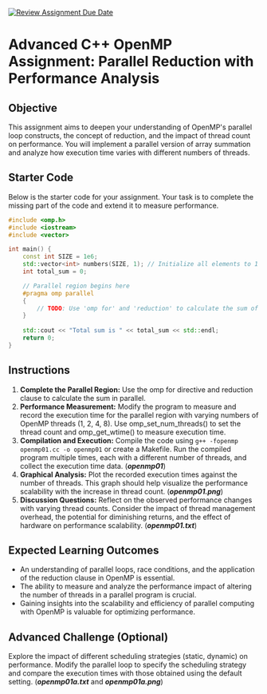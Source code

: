 [![Review Assignment Due Date](https://classroom.github.com/assets/deadline-readme-button-24ddc0f5d75046c5622901739e7c5dd533143b0c8e959d652212380cedb1ea36.svg)](https://classroom.github.com/a/SwVRsUJi)
# Advanced C++ OpenMP Assignment: Parallel Reduction with Performance Analysis

## Objective

This assignment aims to deepen your understanding of OpenMP's parallel loop constructs, the concept of reduction, and the impact of thread count on performance. You will implement a parallel version of array summation and analyze how execution time varies with different numbers of threads.

## Starter Code

Below is the starter code for your assignment. Your task is to complete the missing part of the code and extend it to measure performance.

```c++
#include <omp.h>
#include <iostream>
#include <vector>

int main() {
    const int SIZE = 1e6;
    std::vector<int> numbers(SIZE, 1); // Initialize all elements to 1
    int total_sum = 0;

    // Parallel region begins here
    #pragma omp parallel 
    {
        // TODO: Use 'omp for' and 'reduction' to calculate the sum of the array
    }
    
    std::cout << "Total sum is " << total_sum << std::endl;
    return 0;
}
```

## Instructions

1. **Complete the Parallel Region:** Use the omp for directive and reduction clause to calculate the sum in parallel.
2. **Performance Measurement:** Modify the program to measure and record the execution time for the parallel region with varying numbers of OpenMP threads (1, 2, 4, 8). Use omp_set_num_threads() to set the thread count and omp_get_wtime() to measure execution time.
3. **Compilation and Execution:** Compile the code using `g++ -fopenmp openmp01.cc -o openmp01` or create a Makefile. Run the compiled program multiple times, each with a different number of threads, and collect the execution time data. (**_openmp01_**)
4. **Graphical Analysis:** Plot the recorded execution times against the number of threads. This graph should help visualize the performance scalability with the increase in thread count. (**_openmp01.png_**)
5. **Discussion Questions:** Reflect on the observed performance changes with varying thread counts. Consider the impact of thread management overhead, the potential for diminishing returns, and the effect of hardware on performance scalability. (**_openmp01.txt_**)

## Expected Learning Outcomes

- An understanding of parallel loops, race conditions, and the application of the reduction clause in OpenMP is essential.
- The ability to measure and analyze the performance impact of altering the number of threads in a parallel program is crucial.
- Gaining insights into the scalability and efficiency of parallel computing with OpenMP is valuable for optimizing performance.

## Advanced Challenge (Optional)

Explore the impact of different scheduling strategies (static, dynamic) on performance. Modify the parallel loop to specify the scheduling strategy and compare the execution times with those obtained using the default setting. (**_openmp01a.txt_** and **_openmp01a.png_**)
